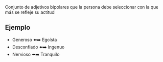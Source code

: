 Conjunto de adjetivos bipolares que la persona debe seleccionar con la que más se refleje su actitud

## Ejemplo 
- Generoso ⬅️➡️ Egoísta
- Desconfiado ⬅️➡️ Ingenuo
- Nervioso ⬅️➡️ Tranquilo